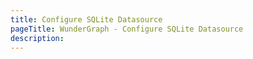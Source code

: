 ```yaml
---
title: Configure SQLite Datasource
pageTitle: WunderGraph - Configure SQLite Datasource
description:
---
```

